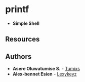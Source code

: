 # printf
* **Simple Shell**

## Resources

## Authors
* **Asere Oluwatumise S.** - [Tumixs](https://github.com/Tumixs)
* **Alex-bennet Esien** - [Lexykeyz](https://github.com/Lexykeyz)

